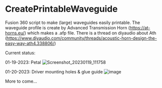 # CreatePrintableWaveguide

Fusion 360 script to make (large) waveguides easily printable. The waveguide profile is create by Advanced Transmission Horn (https://at-horns.eu/) which makes a .afp file.
There is a thread on diyaudio about Ath (https://www.diyaudio.com/community/threads/acoustic-horn-design-the-easy-way-ath4.338806/)

Current status:

01-19-2023: Petal
![Screenshot_20230119_111758](https://user-images.githubusercontent.com/44003942/213574790-abd2473b-97b5-438c-bc57-b0de4a11ff13.png)

01-20-2023: Driver mounting holes & glue guide
![image](https://user-images.githubusercontent.com/44003942/213812553-c574785c-e9ea-44f2-af94-7911fdec15be.png)


More to come...
